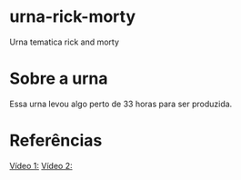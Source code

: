 # urna-rick-morty
Urna tematica rick and morty

# Sobre a urna
Essa urna levou algo perto de 33 horas para ser produzida.

# Referências
<a href='https://www.youtube.com/watch?v=U-sE3B62t5o'>Vídeo 1:</a>
<a href='https://www.youtube.com/watch?v=7dh1eeUy1uw'>Vídeo 2:</a>
<a href='https://github.com/RojasV/projeto-urna-HT/blob/master/index.html'></a>
